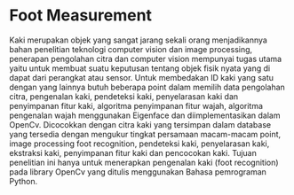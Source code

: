 # Foot Measurement
Kaki merupakan objek yang sangat jarang sekali orang menjadikannya bahan penelitian teknologi computer vision dan image processing, penerapan pengolahan citra dan computer vision mempunyai tugas utama yaitu untuk membuat suatu keputusan tentang objek fisik nyata yang di dapat dari perangkat atau sensor. Untuk membedakan ID kaki yang satu dengan yang lainnya butuh beberapa point dalam memilih data pengolahan citra, pengenalan kaki, pendeteksi kaki, penyelarasan kaki dan penyimpanan fitur kaki, algoritma penyimpanan fitur wajah, algoritma pengenalan wajah menggunakan Eigenface dan diimplementasikan dalam OpenCv. Dicocokkan dengan citra kaki yang tersimpan dalam database yang tersedia dengan mengukur tingkat persamaan macam-macam point, image processing foot recognition, pendeteksi kaki, penyelarasan kaki, ekstraksi kaki, penyimpanan fitur kaki dan pencocokan kaki. Tujuan penelitian ini hanya untuk menerapkan pengenalan kaki (foot recognition) pada library OpenCv yang ditulis menggunakan Bahasa pemrograman Python.
